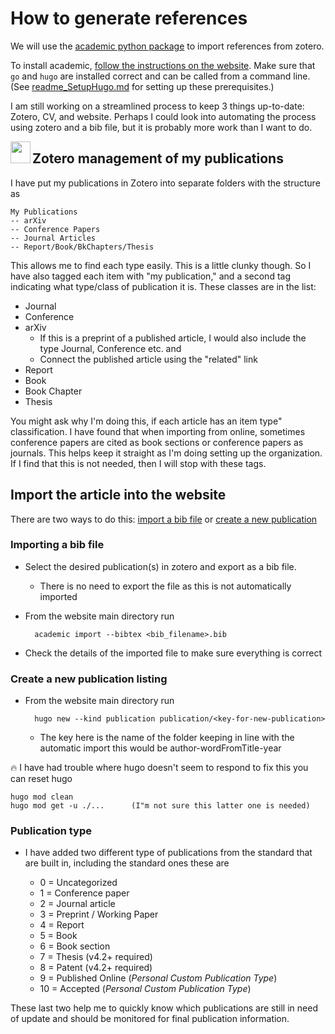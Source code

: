 # How to generate references

We will use the [academic python package](https://pypi.org/project/academic/) to import references from zotero. 

To install academic, [follow the instructions on the website](https://pypi.org/project/academic/). Make sure that `go` and `hugo` are installed correct and can be called from a command line. (See [readme_SetupHugo.md](readme_SetupHugo.md) for setting up these prerequisites.)

I am still working on a streamlined process to keep 3 things up-to-date: Zotero, CV, and website. Perhaps I could look into automating the process using zotero and a bib file, but it is probably more work than I want to do. 


<img align="left" width="32" height="35" src="https://www.zotero.org/static/images/icons/zotero-icon-64-70%402x.png"> 

## Zotero management of my publications




I have put my publications in Zotero into separate folders with the structure as

    My Publications
    -- arXiv
    -- Conference Papers
    -- Journal Articles
    -- Report/Book/BkChapters/Thesis

This allows me to find each type easily. This is a little clunky though. So I have also tagged each item with "my publication," and a second tag indicating what type/class of publication it is. These classes are in the list:
* Journal
* Conference
* arXiv 
    * If this is a preprint of a published article, I would also include the type Journal, Conference etc. and
    * Connect the published article using the "related" link
*  Report
* Book
* Book Chapter
* Thesis

You might ask why I'm doing this, if each article has an item type" classification. I have found that when importing from online, sometimes conference papers are cited as book sections or conference papers as journals. This helps keep it straight as I'm doing setting up the organization. If I find that this is not needed, then I will stop with these tags. 

## Import the article into the website

There are two ways to do this: [import a bib file](https://wowchemy.com/docs/content/publications/#import-from-bibtex) or [create a new publication](https://wowchemy.com/docs/content/publications/#command-line)

### Importing a bib file
* Select the desired publication(s) in zotero and export as a bib file. 
    * There is no need to export the file as this is not automatically imported
* From the website main directory run
        
        academic import --bibtex <bib_filename>.bib

* Check the details of the imported file to make sure everything is correct

### Create a new publication listing
* From the website main directory run

        hugo new --kind publication publication/<key-for-new-publication>

    * The key here is the name of the folder keeping in line with the automatic import this would be author-wordFromTitle-year

🔥 I have had trouble where hugo doesn't seem to respond to fix this you can reset hugo

    hugo mod clean
    hugo mod get -u ./...      (I"m not sure this latter one is needed)

### Publication type
* I have added two different type of publications from the standard that are built in, including the standard ones these are

    * 0 = Uncategorized
    * 1 = Conference paper
    * 2 = Journal article
    * 3 = Preprint / Working Paper
    * 4 = Report
    * 5 = Book
    * 6 = Book section
    * 7 = Thesis (v4.2+ required)
    * 8 = Patent (v4.2+ required)
    * 9 = Published Online (_Personal Custom Publication Type_)
    * 10 = Accepted (_Personal Custom Publication Type_)

These last two help me to quickly know which publications are still in need of update and should be monitored for final publication information.